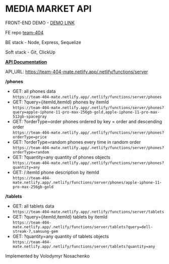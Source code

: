 # MEDIA MARKET API

FRONT-END DEMO - [DEMO LINK](https://fe-aug22-team404.github.io/product_catalog/)

FE repo [team-404](https://github.com/fe-aug22-team404/product_catalog)

BE stack - Node, Express, Sequelize

Soft stack - Git, ClickUp

<ins>**API Documentation**</ins>

API_URL: https://team-404-mate.netlify.app/.netlify/functions/server

**/phones**
- GET: all phones data <br />
``` https://team-404-mate.netlify.app/.netlify/functions/server/phones ```
- GET: ?query={itemId,itemId} phones by itemId <br />
``` https://team-404-mate.netlify.app/.netlify/functions/server/phones?query=apple-iphone-11-pro-max-256gb-gold,apple-iphone-11-pro-max-512gb-spacegray ```
- GET: ?orderType=order phones ordered by key = order and descending order <br />
``` https://team-404-mate.netlify.app/.netlify/functions/server/phones?orderType=price ```
- GET: ?orderType=random phones every time in random order <br />
``` https://team-404-mate.netlify.app/.netlify/functions/server/phones?orderType=random ```
- GET: ?quantity=any quantity of phones objects <br />
``` https://team-404-mate.netlify.app/.netlify/functions/server/phones?quantity=any ```
- GET: /:itemId phone description by itemId <br />
``` https://team-404-mate.netlify.app/.netlify/functions/server/phones/apple-iphone-11-pro-max-256gb-gold ```

**/tablets**
- GET: all tablets data <br />
``` https://team-404-mate.netlify.app/.netlify/functions/server/tablets ```
- GET: ?query={itemId,itemId} tablets by itemId <br />
``` https://team-404-mate.netlify.app/.netlify/functions/server/tablets?query=dell-streak-7,samsung-gem ```
- GET: ?quantity=any quantity of tablets objects <br />
``` https://team-404-mate.netlify.app/.netlify/functions/server/tablets?quantity=any ```

Implemented by Volodymyr Nosachenko
